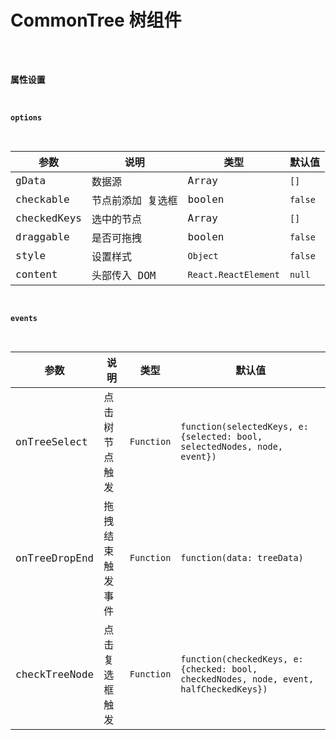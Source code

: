 # CommonTree 树组件

<code src="../examples/CommonTree.tsx" />

### 属性设置

#### options

| 参数        | 说明              | 类型                 | 默认值  |
| ----------- | ----------------- | -------------------- | ------- |
| gData       | 数据源            | Array                | `[]`    |
| checkable   | 节点前添加 复选框 | boolen               | `false` |
| checkedKeys | 选中的节点        | Array                | `[]`    |
| draggable   | 是否可拖拽        | boolen               | `false` |
| style       | 设置样式          | `Object`             | `false` |
| content     | 头部传入 DOM      | `React.ReactElement` | `null`  |

#### events

| 参数          | 说明             | 类型       | 默认值                                                                                 |
| ------------- | ---------------- | ---------- | -------------------------------------------------------------------------------------- |
| onTreeSelect  | 点击树节点触发   | `Function` | `function(selectedKeys, e:{selected: bool, selectedNodes, node, event})`               |
| onTreeDropEnd | 拖拽结束触发事件 | `Function` | `function(data: treeData)`                                                             |
| checkTreeNode | 点击复选框触发   | `Function` | `function(checkedKeys, e:{checked: bool, checkedNodes, node, event, halfCheckedKeys})` |
